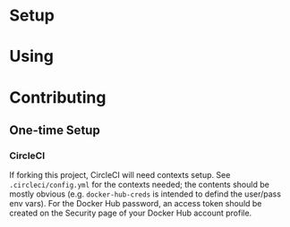 # Setup

# Using

# Contributing

## One-time Setup

### CircleCI
If forking this project, CircleCI will need contexts setup.  See
`.circleci/config.yml` for the contexts needed; the contents should be mostly
obvious (e.g. `docker-hub-creds` is intended to defind the user/pass env vars).
For the Docker Hub password, an access token should be created on the Security
page of your Docker Hub account profile.
